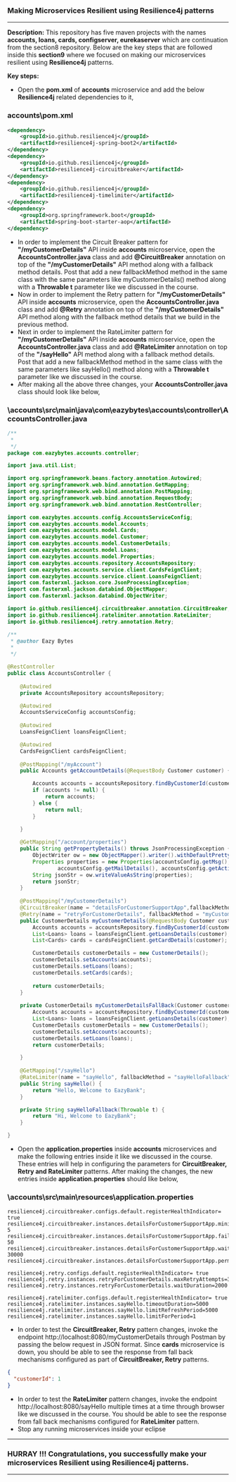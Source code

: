 ### Making Microservices Resilient using Resilience4j patterns
---

**Description:** This repository has five maven projects with the names **accounts, loans, cards, configserver, eurekaserver** which are continuation from the section8 repository. Below are the key steps that are followed inside this **section9** where we focused on making our microservices resilient using **Resilience4j** patterns.

**Key steps:**
- Open the **pom.xml** of **accounts** microservice and add the below **Resilience4j** related dependencies to it,

### accounts\pom.xml

```xml
<dependency>
	<groupId>io.github.resilience4j</groupId>
	<artifactId>resilience4j-spring-boot2</artifactId>
</dependency>
<dependency>
	<groupId>io.github.resilience4j</groupId>
	<artifactId>resilience4j-circuitbreaker</artifactId>
</dependency>
<dependency>
	<groupId>io.github.resilience4j</groupId>
	<artifactId>resilience4j-timelimiter</artifactId>
</dependency>
<dependency>
	<groupId>org.springframework.boot</groupId>
	<artifactId>spring-boot-starter-aop</artifactId>
</dependency>
```
-  In order to implement the Circuit Breaker pattern for **"/myCustomerDetails"** API inside **accounts** microservice, open the **AccountsController.java** class 
   and add **@CircuitBreaker** annotation on top of the **"/myCustomerDetails"** API method along with a fallback method details. Post that add a new fallbackMethod method in      the same class with the same parameters like myCustomerDetails() method along with a **Throwable t** parameter like we discussed in the course. 
-  Now in order to implement the Retry pattern for **"/myCustomerDetails"** API inside **accounts** microservice, open the **AccountsController.java** class 
   and add **@Retry** annotation on top of the **"/myCustomerDetails"** API method along with the fallback method details that we build in the previous method.
-  Next in order to implement the RateLimiter pattern for **"/myCustomerDetails"** API inside **accounts** microservice, open the **AccountsController.java** class 
   and add **@RateLimiter** annotation on top of the **"/sayHello"** API method along with a fallback method details. Post that add a new fallbackMethod method in the same 
   class with the same parameters like sayHello() method along with a **Throwable t** parameter like we discussed in the course.
-  After making all the above three changes, your **AccountsController.java** class should look like below,
### \accounts\src\main\java\com\eazybytes\accounts\controller\AccountsController.java
```java
/**
 * 
 */
package com.eazybytes.accounts.controller;

import java.util.List;

import org.springframework.beans.factory.annotation.Autowired;
import org.springframework.web.bind.annotation.GetMapping;
import org.springframework.web.bind.annotation.PostMapping;
import org.springframework.web.bind.annotation.RequestBody;
import org.springframework.web.bind.annotation.RestController;

import com.eazybytes.accounts.config.AccountsServiceConfig;
import com.eazybytes.accounts.model.Accounts;
import com.eazybytes.accounts.model.Cards;
import com.eazybytes.accounts.model.Customer;
import com.eazybytes.accounts.model.CustomerDetails;
import com.eazybytes.accounts.model.Loans;
import com.eazybytes.accounts.model.Properties;
import com.eazybytes.accounts.repository.AccountsRepository;
import com.eazybytes.accounts.service.client.CardsFeignClient;
import com.eazybytes.accounts.service.client.LoansFeignClient;
import com.fasterxml.jackson.core.JsonProcessingException;
import com.fasterxml.jackson.databind.ObjectMapper;
import com.fasterxml.jackson.databind.ObjectWriter;

import io.github.resilience4j.circuitbreaker.annotation.CircuitBreaker;
import io.github.resilience4j.ratelimiter.annotation.RateLimiter;
import io.github.resilience4j.retry.annotation.Retry;

/**
 * @author Eazy Bytes
 *
 */

@RestController
public class AccountsController {
	
	@Autowired
	private AccountsRepository accountsRepository;

	@Autowired
	AccountsServiceConfig accountsConfig;
	
	@Autowired
	LoansFeignClient loansFeignClient;

	@Autowired
	CardsFeignClient cardsFeignClient;
	
	@PostMapping("/myAccount")
	public Accounts getAccountDetails(@RequestBody Customer customer) {

		Accounts accounts = accountsRepository.findByCustomerId(customer.getCustomerId());
		if (accounts != null) {
			return accounts;
		} else {
			return null;
		}

	}
	
	@GetMapping("/account/properties")
	public String getPropertyDetails() throws JsonProcessingException {
		ObjectWriter ow = new ObjectMapper().writer().withDefaultPrettyPrinter();
		Properties properties = new Properties(accountsConfig.getMsg(), accountsConfig.getBuildVersion(),
				accountsConfig.getMailDetails(), accountsConfig.getActiveBranches());
		String jsonStr = ow.writeValueAsString(properties);
		return jsonStr;
	}
	
	@PostMapping("/myCustomerDetails")
	@CircuitBreaker(name = "detailsForCustomerSupportApp",fallbackMethod="myCustomerDetailsFallBack")
	@Retry(name = "retryForCustomerDetails", fallbackMethod = "myCustomerDetailsFallBack")
	public CustomerDetails myCustomerDetails(@RequestBody Customer customer) {
		Accounts accounts = accountsRepository.findByCustomerId(customer.getCustomerId());
		List<Loans> loans = loansFeignClient.getLoansDetails(customer);
		List<Cards> cards = cardsFeignClient.getCardDetails(customer);

		CustomerDetails customerDetails = new CustomerDetails();
		customerDetails.setAccounts(accounts);
		customerDetails.setLoans(loans);
		customerDetails.setCards(cards);
		
		return customerDetails;
	}
	
	private CustomerDetails myCustomerDetailsFallBack(Customer customer, Throwable t) {
		Accounts accounts = accountsRepository.findByCustomerId(customer.getCustomerId());
		List<Loans> loans = loansFeignClient.getLoansDetails(customer);
		CustomerDetails customerDetails = new CustomerDetails();
		customerDetails.setAccounts(accounts);
		customerDetails.setLoans(loans);
		return customerDetails;

	}
	
	@GetMapping("/sayHello")
	@RateLimiter(name = "sayHello", fallbackMethod = "sayHelloFallback")
	public String sayHello() {
		return "Hello, Welcome to EazyBank";
	}

	private String sayHelloFallback(Throwable t) {
		return "Hi, Welcome to EazyBank";
	}

}
```
- Open the **application.properties** inside **accounts** microservices and make the following entries inside it like we discussed in the course. These entries will help
  in configuring the parameters for **CircuitBreaker, Retry and RateLimiter** patterns. After making the changes, the new entries inside **application.properties** should like below,
### \accounts\src\main\resources\application.properties
```
resilience4j.circuitbreaker.configs.default.registerHealthIndicator= true
resilience4j.circuitbreaker.instances.detailsForCustomerSupportApp.minimumNumberOfCalls= 5
resilience4j.circuitbreaker.instances.detailsForCustomerSupportApp.failureRateThreshold= 50
resilience4j.circuitbreaker.instances.detailsForCustomerSupportApp.waitDurationInOpenState= 30000
resilience4j.circuitbreaker.instances.detailsForCustomerSupportApp.permittedNumberOfCallsInHalfOpenState=2

resilience4j.retry.configs.default.registerHealthIndicator= true
resilience4j.retry.instances.retryForCustomerDetails.maxRetryAttempts=3
resilience4j.retry.instances.retryForCustomerDetails.waitDuration=2000

resilience4j.ratelimiter.configs.default.registerHealthIndicator= true
resilience4j.ratelimiter.instances.sayHello.timeoutDuration=5000
resilience4j.ratelimiter.instances.sayHello.limitRefreshPeriod=5000
resilience4j.ratelimiter.instances.sayHello.limitForPeriod=1
```
- In order to test the **CircuitBreaker, Retry** pattern changes, invoke the endpoint http://localhost:8080/myCustomerDetails through Postman by passing the below request in JSON format. Since **cards** microservice is down, you should be able to see the response from fall back mechanisms configured as part of **CircuitBreaker, Retry** patterns.
```json
{
  "customerId": 1
}
```
- In order to test the **RateLimiter** pattern changes, invoke the endpoint http://localhost:8080/sayHello multiple times at a time through browser like we discussed in the
  course. You should be able to see the response from fall back mechanisms configured for **RateLimiter** pattern.
-  Stop any running microservices inside your eclipse
---
### HURRAY !!! Congratulations, you successfully make your microservices Resilient using Resilience4j patterns.
---
